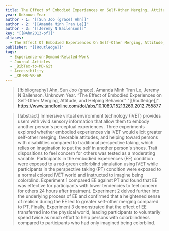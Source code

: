 ```yaml
---
title: The Effect of Embodied Experiences on Self-Other Merging, Attitude, and Helping Behavior
year: Unknown Year
author - 1: "[[Sun Joo (grace) Ahn]]"
author - 2: "[[Amanda Minh Tran Le]]"
author - 3: "[[Jeremy N Bailenson]]"
key: "[[@Ahn2013-of]]"
aliases:
  - The Effect Of Embodied Experiences On Self-Other Merging, Attitude, And Helping Behavior
publisher: "[[Routledge]]"
tags:
  - Experience-on-Demand-Related-Work
  - Journal-Articles
  - _BibTex-to-MD-Git
  - Accessibility
  - _XR-MR-VR-AR
---
```


> [!bibliography]
> Ahn, Sun Joo (grace), Amanda Minh Tran Le, Jeremy N Bailenson. Unknown Year. “The Effect of Embodied Experiences on Self-Other Merging, Attitude, and Helping Behavior.” "[[Routledge]]". https://www.tandfonline.com/doi/abs/10.1080/15213269.2012.755877

> [!abstract]
> Immersive virtual environment technology (IVET) provides users with vivid sensory information that allow them to embody another person's perceptual experiences. Three experiments explored whether embodied experiences via IVET would elicit greater self-other merging, favorable attitudes, and helping toward persons with disabilities compared to traditional perspective taking, which relies on imagination to put the self in another person's shoes. Trait dispositions to feel concern for others was tested as a moderating variable. Participants in the embodied experiences (EE) condition were exposed to a red-green colorblind simulation using IVET while participants in the perspective taking (PT) condition were exposed to a normal colored IVET world and instructed to imagine being colorblind. Experiment 1 compared EE against PT and found that EE was effective for participants with lower tendencies to feel concern for others 24 hours after treatment. Experiment 2 delved further into the underlying process of EE and confirmed that a heightened sense of realism during the EE led to greater self-other merging compared to PT. Finally, Experiment 3 demonstrated that the effect of EE transferred into the physical world, leading participants to voluntarily spend twice as much effort to help persons with colorblindness compared to participants who had only imagined being colorblind.
